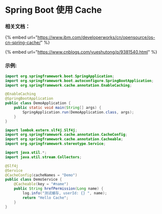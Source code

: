 # Spring Boot 使用 Cache

### 相关文档：

{% embed url="https://www.ibm.com/developerworks/cn/opensource/os-cn-spring-cache/" %}

{% embed url="https://www.cnblogs.com/yueshutong/p/9381540.html" %}

### 示例:

```java
import org.springframework.boot.SpringApplication;
import org.springframework.boot.autoconfigure.SpringBootApplication;
import org.springframework.cache.annotation.EnableCaching;

@EnableCaching
@SpringBootApplication
public class DemoApplication {
    public static void main(String[] args) {
        SpringApplication.run(DemoApplication.class, args);
    }
}
```

```java
import lombok.extern.slf4j.Slf4j;
import org.springframework.cache.annotation.CacheConfig;
import org.springframework.cache.annotation.Cacheable;
import org.springframework.stereotype.Service;

import java.util.*;
import java.util.stream.Collectors;

@Slf4j
@Service
@CacheConfig(cacheNames = "Demo")
public class DemoService {
    @Cacheable(key = "#name")
    public String hrefPermission(Long name) {
        log.info("测试缓存, userId: {} ", name);
        return "Hello Cache";
    }
}

```

